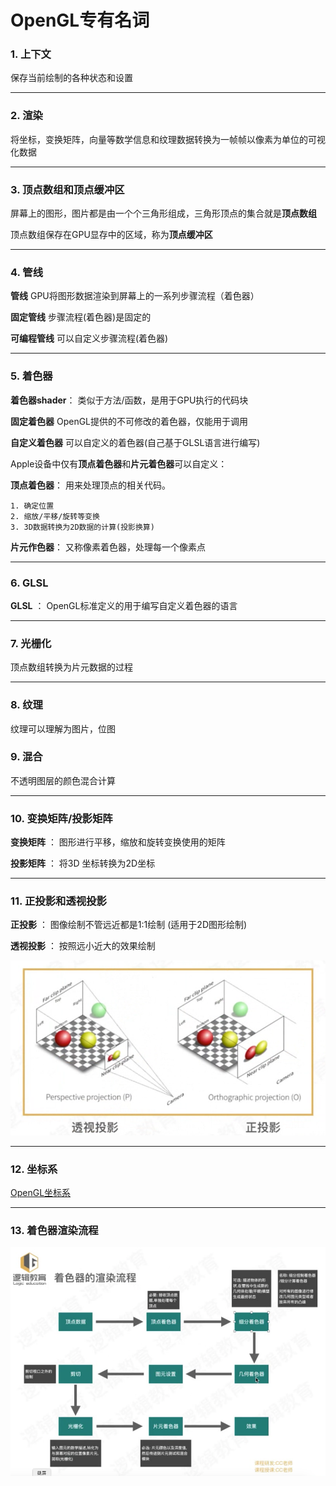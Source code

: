 # OpenGL专有名词

### 1. 上下文

保存当前绘制的各种状态和设置

---

### 2. 渲染

将坐标，变换矩阵，向量等数学信息和纹理数据转换为一帧帧以像素为单位的可视化数据

---

### 3. 顶点数组和顶点缓冲区

屏幕上的图形，图片都是由一个个三角形组成，三角形顶点的集合就是**顶点数组**

顶点数组保存在GPU显存中的区域，称为**顶点缓冲区**

---

### 4. 管线

**管线** GPU将图形数据渲染到屏幕上的一系列步骤流程（着色器）

**固定管线** 步骤流程(着色器)是固定的 

**可编程管线** 可以自定义步骤流程(着色器)

---

### 5. 着色器

**着色器shader**： 类似于方法/函数，是用于GPU执行的代码块

**固定着色器** OpenGL提供的不可修改的着色器，仅能用于调用

**自定义着色器** 可以自定义的着色器(自己基于GLSL语言进行编写)

Apple设备中仅有**顶点着色器**和**片元着色器**可以自定义：

**顶点着色器**： 用来处理顶点的相关代码。
               
    1. 确定位置
    2. 缩放/平移/旋转等变换
    3. 3D数据转换为2D数据的计算(投影换算)

**片元作色器**： 又称像素着色器，处理每一个像素点

---

### 6. GLSL

**GLSL** ： OpenGL标准定义的用于编写自定义着色器的语言

---

### 7. 光栅化

顶点数组转换为片元数据的过程

----

### 8. 纹理

纹理可以理解为图片，位图

### 9. 混合

不透明图层的颜色混合计算

---

### 10. 变换矩阵/投影矩阵

**变换矩阵** ： 图形进行平移，缩放和旋转变换使用的矩阵

**投影矩阵** ： 将3D 坐标转换为2D坐标

---

### 11. 正投影和透视投影

**正投影** ： 图像绘制不管远近都是1:1绘制 (适用于2D图形绘制)

**透视投影** ： 按照远小近大的效果绘制


![](https://github.com/existorlive/existorlivepic/raw/master/%E6%88%AA%E5%B1%8F2020-12-10%20%E4%B8%8B%E5%8D%888.33.46.png)


---

### 12. 坐标系

[OpenGL坐标系](https://www.jianshu.com/p/74ab6c034fb4)


---
### 13. 着色器渲染流程

![](https://github.com/existorlive/existorlivepic/raw/master/%E6%88%AA%E5%B1%8F2020-12-10%20%E4%B8%8B%E5%8D%889.06.43.png)





